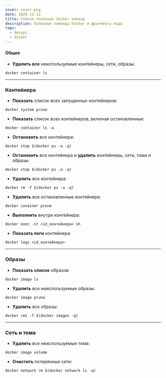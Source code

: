 ```yaml
---
cover: cover.png
date: 2020-11-11
title: Список полезных docker команд
description: Полезные команды Docker и фрагменты кода
tags:
  - devops
  - docker
---
```


#### Общее

- **Удалить все** неиспользуемые контейнеры, сети, образы:
```shell script
docker container ls
```
___

### Контейнера

- **Показать** список всех запущенных контейнеров:
```shell script
docker system prune
```

- **Показать** список всех контейнеров, включая остановленные:
```shell script
docker container ls -a
```

- **Остановить** все контейнера:
```shell script
docker stop $(docker ps -a -q)
```

- **Остановить** все контейнера и **удалить** 
контейнеры, сети, тома и образы:
```shell script
docker stop $(docker ps -a -q)
```

- **Удалить** все контейнера:
```shell script
docker rm -f $(docker ps -a -q)
```

- **Удалить** все остановленные контейнера:
```shell script
docker conainer prune
```

- **Выполнить** внутри контейнера:
```shell script
docker exec -it <id_контейнера> sh
```

- **Показать логи** контейнера:
```shell script
docker logs <id_контейнера>
```
---

### Образы

- **Показать список** образов:
```shell script
docker image ls
```

- **Удалить** все неиспользуемые образы:
```shell script
docker image prune
```

- **Удалить** все образы:
```shell script
docker rmi -f $(docker images -q)
```
---

### Сеть и тома

- **Удалить** все неиспользуемые тома:
```shell script
docker image volume
```

- **Очистить** потерянные сети:
```shell script
docker network rm $(docker network ls -q)
```

